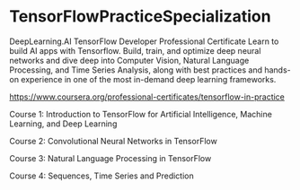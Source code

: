 # TensorFlowPracticeSpecialization
DeepLearning.AI TensorFlow Developer Professional Certificate
Learn to build AI apps with Tensorflow. Build, train, and optimize deep neural networks and dive deep into Computer Vision, Natural Language Processing, and Time Series Analysis, 
along with best practices and hands-on experience in one of the most in-demand deep learning frameworks.

https://www.coursera.org/professional-certificates/tensorflow-in-practice

Course 1: Introduction to TensorFlow for Artificial Intelligence, Machine Learning, and Deep Learning

Course 2: Convolutional Neural Networks in TensorFlow

Course 3: Natural Language Processing in TensorFlow

Course 4: Sequences, Time Series and Prediction

